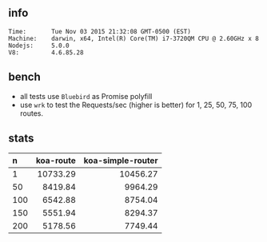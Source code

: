 ## info

    Time:       Tue Nov 03 2015 21:32:08 GMT-0500 (EST)
    Machine:    darwin, x64, Intel(R) Core(TM) i7-3720QM CPU @ 2.60GHz x 8
    Nodejs:     5.0.0
    V8:         4.6.85.28

## bench

* all tests use `Bluebird` as Promise polyfill
* use `wrk` to test the Requests/sec (higher is better) for 1, 25, 50, 75, 100 routes.

## stats

|   n | koa-route | koa-simple-router |
|:----|----------:|------------------:|
|   1 |  10733.29 |          10456.27 |
|  50 |   8419.84 |           9964.29 |
| 100 |   6542.88 |           8754.04 |
| 150 |   5551.94 |           8294.37 |
| 200 |   5178.56 |           7749.44 |
